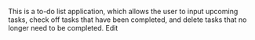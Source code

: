 This is a to-do list application, which allows the user to input upcoming tasks, check off tasks that have been completed, and delete tasks that no longer need to be completed. Edit
